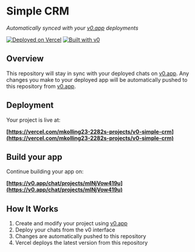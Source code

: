 # Simple CRM

*Automatically synced with your [v0.app](https://v0.app) deployments*

[![Deployed on Vercel](https://img.shields.io/badge/Deployed%20on-Vercel-black?style=for-the-badge&logo=vercel)](https://vercel.com/mkolling23-2282s-projects/v0-simple-crm)
[![Built with v0](https://img.shields.io/badge/Built%20with-v0.app-black?style=for-the-badge)](https://v0.app/chat/projects/mINjVow419u)

## Overview

This repository will stay in sync with your deployed chats on [v0.app](https://v0.app).
Any changes you make to your deployed app will be automatically pushed to this repository from [v0.app](https://v0.app).

## Deployment

Your project is live at:

**[https://vercel.com/mkolling23-2282s-projects/v0-simple-crm](https://vercel.com/mkolling23-2282s-projects/v0-simple-crm)**

## Build your app

Continue building your app on:

**[https://v0.app/chat/projects/mINjVow419u](https://v0.app/chat/projects/mINjVow419u)**

## How It Works

1. Create and modify your project using [v0.app](https://v0.app)
2. Deploy your chats from the v0 interface
3. Changes are automatically pushed to this repository
4. Vercel deploys the latest version from this repository
